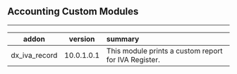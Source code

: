 <h2>Accounting Custom Modules</h2>

***

| addon        | version           | summary  |
| ------------- |:-------------:| :-----|
| dx_iva_record |10.0.1.0.1  | This module prints a custom report for IVA Register. |   
